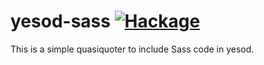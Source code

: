 # yesod-sass [![Hackage](https://img.shields.io/hackage/v/yesod-sass.svg)](https://hackage.haskell.org/package/yesod-sass) 

This is a simple quasiquoter to include Sass code in yesod.
